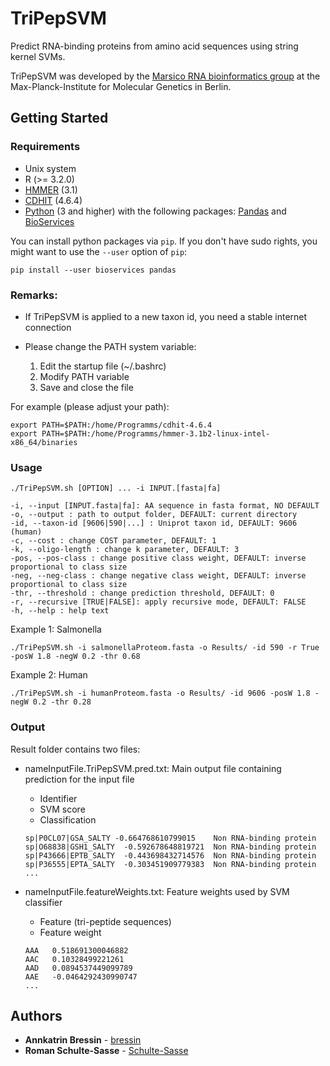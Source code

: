 # TriPepSVM
Predict RNA-binding proteins from amino acid sequences using string kernel SVMs.

TriPepSVM was developed by the [Marsico RNA bioinformatics group](https://www.molgen.mpg.de/2733742/RNA-Bioinformatics) at the Max-Planck-Institute for Molecular Genetics in Berlin.

## Getting Started

### Requirements

* Unix system
* R (>= 3.2.0)
* [HMMER](http://hmmer.org/) (3.1)
* [CDHIT](https://github.com/weizhongli/cdhit) (4.6.4)
* [Python](https://www.python.org/) (3 and higher) with the following packages:
[Pandas](https://pandas.pydata.org/) and 
[BioServices](https://bioservices.readthedocs.io/en/master/)

You can install python packages via `pip`. If you don't have sudo rights, you might want to use the `--user` option of `pip`:
```
pip install --user bioservices pandas
```

### Remarks:
* If TriPepSVM is applied to a new taxon id, you need a stable internet connection 
* Please change the PATH system variable:

  1. Edit the startup file (~/.bashrc)
  2. Modify PATH variable
  3. Save and close the file

For example (please adjust your path):
```
export PATH=$PATH:/home/Programms/cdhit-4.6.4
export PATH=$PATH:/home/Programms/hmmer-3.1b2-linux-intel-x86_64/binaries
```

### Usage
```
./TriPepSVM.sh [OPTION] ... -i INPUT.[fasta|fa]

-i, --input [INPUT.fasta|fa]: AA sequence in fasta format, NO DEFAULT 
-o, --output : path to output folder, DEFAULT: current directory 
-id, --taxon-id [9606|590|...] : Uniprot taxon id, DEFAULT: 9606 (human) 
-c, --cost : change COST parameter, DEFAULT: 1 
-k, --oligo-length : change k parameter, DEFAULT: 3 
-pos, --pos-class : change positive class weight, DEFAULT: inverse proportional to class size 
-neg, --neg-class : change negative class weight, DEFAULT: inverse proportional to class size 
-thr, --threshold : change prediction threshold, DEFAULT: 0 
-r, --recursive [TRUE|FALSE]: apply recursive mode, DEFAULT: FALSE 
-h, --help : help text
```

Example 1: Salmonella

```
./TriPepSVM.sh -i salmonellaProteom.fasta -o Results/ -id 590 -r True -posW 1.8 -negW 0.2 -thr 0.68
```

Example 2: Human

```
./TriPepSVM.sh -i humanProteom.fasta -o Results/ -id 9606 -posW 1.8 -negW 0.2 -thr 0.28
```
### Output

Result folder contains two files:

* nameInputFile.TriPepSVM.pred.txt: Main output file containing prediction for the input file
  * Identifier
  * SVM score
  * Classification
  
  ```
  sp|P0CL07|GSA_SALTY -0.664768610799015	Non RNA-binding protein
  sp|O68838|GSH1_SALTY	-0.592678648819721	Non RNA-binding protein
  sp|P43666|EPTB_SALTY	-0.443698432714576	Non RNA-binding protein
  sp|P36555|EPTA_SALTY	-0.303451909779383	Non RNA-binding protein
  ...
  ```
  
* nameInputFile.featureWeights.txt: Feature weights used by SVM classifier
  * Feature (tri-peptide sequences)
  * Feature weight
  
  ```
  AAA	0.518691300046882
  AAC	0.10328499221261
  AAD	0.0894537449099789
  AAE	-0.0464292430990747
  ...
  ```

## Authors

* **Annkatrin Bressin** - [bressin](https://github.molgen.mpg.de/bressin)
* **Roman Schulte-Sasse** - [Schulte-Sasse](https://github.com/schulter)

